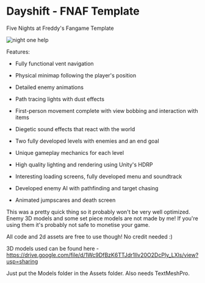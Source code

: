 # Dayshift - FNAF Template
Five Nights at Freddy's Fangame Template

![night one help](https://github.com/maxtearney/dayshift-fnaf/assets/88261993/a012018b-23a8-430a-adbb-009bd038bf53)

Features:

- Fully functional vent navigation

- Physical minimap following the player's position

- Detailed enemy animations

- Path tracing lights with dust effects

- First-person movement complete with view bobbing and interaction with items

- Diegetic sound effects that react with the world

- Two fully developed levels with enemies and an end goal

- Unique gameplay mechanics for each level

- High quality lighting and rendering using Unity's HDRP

- Interesting loading screens, fully developed menu and soundtrack

- Developed enemy AI with pathfinding and target chasing

- Animated jumpscares and death screen

This was a pretty quick thing so it probably won't be very well optimized.
Enemy 3D models and some set piece models are not made by me! If you're using them it's probably not safe to monetise your game.

All code and 2d assets are free to use though! No credit needed :)

3D models used can be found here -
https://drive.google.com/file/d/1Wc9DfBzK6TTJdr1llv20O2DcPly_LXls/view?usp=sharing

Just put the Models folder in the Assets folder. Also needs TextMeshPro.
